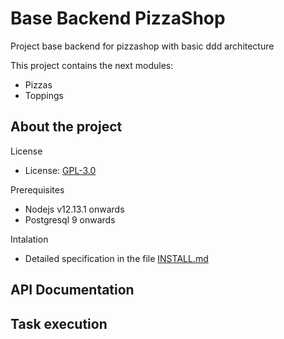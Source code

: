 # Base Backend PizzaShop

Project base backend for pizzashop with basic ddd architecture

This project contains the next modules:
- Pizzas
- Toppings


## About the project

License
  - License: [GPL-3.0](https://www.gnu.org/licenses/gpl-3.0.html)

Prerequisites
  - Nodejs v12.13.1 onwards
  - Postgresql 9 onwards

Intalation
  - Detailed specification in the file [INSTALL.md](INSTALL.md)

## API Documentation


## Task execution
